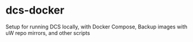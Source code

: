 # dcs-docker
Setup for running DCS locally, with Docker Compose, Backup images with uW repo mirrors, and other scripts
